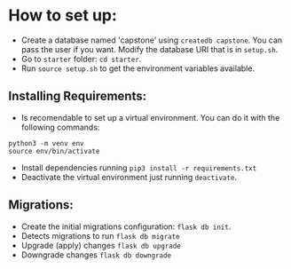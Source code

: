 # How to set up:
* Create a database named 'capstone' using `createdb capstone`. You can pass the user if you want. Modify the database URI that is in `setup.sh`.
* Go to `starter` folder: `cd starter`.
* Run `source setup.sh` to get the environment variables available.

## Installing Requirements:
* Is recomendable to set up a virtual environment. You can do it with the following commands:
```
python3 -m venv env
source env/bin/activate
```
* Install dependencies running `pip3 install -r requirements.txt`
* Deactivate the virtual environment just running `deactivate`.
  
## Migrations:
* Create the initial migrations configuration: `flask db init`.
* Detects migrations to run `flask db migrate`
* Upgrade (apply) changes `flask db upgrade`
* Downgrade changes `flask db downgrade`